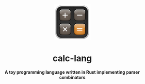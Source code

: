 <div>
  <div align="center" style="display: block; text-align: center;">
    <img src="https://raw.githubusercontent.com/EstebanBorai/calc-lang/main/assets/logo.jpeg" height="120" width="120" />
  </div>
  <h1 align="center">calc-lang</h1>
  <h4 align="center">
    A toy programming language written in Rust implementing parser combinators
  </h4>
</div>
